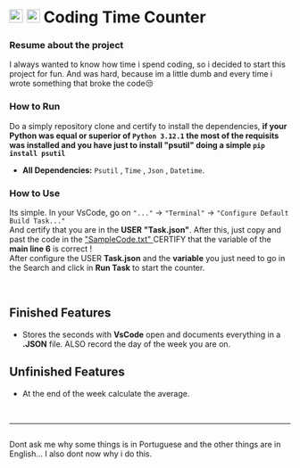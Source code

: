 #  <img src="https://upload.wikimedia.org/wikipedia/commons/thumb/9/9a/Visual_Studio_Code_1.35_icon.svg/2048px-Visual_Studio_Code_1.35_icon.svg.png" height=24>  <img src="https://cdn.freebiesupply.com/logos/large/2x/python-5-logo-png-transparent.png" height=24>  Coding Time Counter

### Resume about the project
I always wanted to know how time i spend coding, so i decided to start this project for fun. And was hard, because im a little dumb and every time i wrote something that broke the code😒
### How to Run
Do a simply repository clone and certify to install the dependencies, **if your Python was equal or superior of `Python 3.12.1` the most of the requisits was installed and you have just to install "psutil" doing a simple `pip install psutil`**
- **All Dependencies:** `Psutil` , `Time` , `Json` , `Datetime`.

### How to Use
Its simple. In your VsCode, go on ``"..."`` -> ``"Terminal"`` -> ``"Configure Default Build Task..."``</br>  And certify that you are in the **USER**  **"Task.json"**. After this, just copy and past the code in the <a href = "https://github.com/Isaac4lves/TempoCodando/blob/main/SampleCode.txt" > "SampleCode.txt" <a> CERTIFY that the variable of the **main  line 6** is correct !
 </br>
After configure the USER **Task.json** and the **variable** you just need to go in the Search and click in **Run Task** to start the counter.

</br>

## Finished Features
- Stores the seconds with **VsCode** open and documents everything in a **.JSON** file. ALSO record the day of the week you are on.

## Unfinished Features
- At the end of the week calculate the average.

</br>

---
<div style="display:flex; justify-content: center;align-items:center">

<p1>Dont ask me why some things is in Portuguese and the other things are in English... I also dont now why i do this.</p1>

</div>
